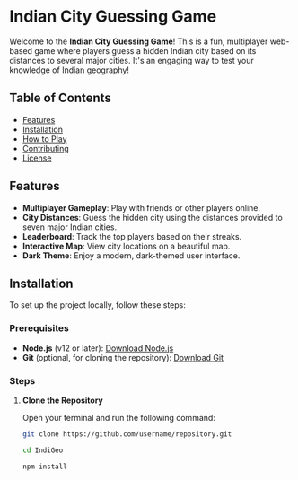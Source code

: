 # Indian City Guessing Game

Welcome to the **Indian City Guessing Game**! This is a fun, multiplayer web-based game where players guess a hidden Indian city based on its distances to several major cities. It's an engaging way to test your knowledge of Indian geography!

## Table of Contents

- [Features](#features)
- [Installation](#installation)
- [How to Play](#how-to-play)
- [Contributing](#contributing)
- [License](#license)

## Features

- **Multiplayer Gameplay**: Play with friends or other players online.
- **City Distances**: Guess the hidden city using the distances provided to seven major Indian cities.
- **Leaderboard**: Track the top players based on their streaks.
- **Interactive Map**: View city locations on a beautiful map.
- **Dark Theme**: Enjoy a modern, dark-themed user interface.

## Installation

To set up the project locally, follow these steps:

### Prerequisites

- **Node.js** (v12 or later): [Download Node.js](https://nodejs.org/)
- **Git** (optional, for cloning the repository): [Download Git](https://git-scm.com/)

### Steps

1. **Clone the Repository**

   Open your terminal and run the following command:

   ```bash
   git clone https://github.com/username/repository.git
   ```

   ```bash
   cd IndiGeo
   ```

   ```bash
   npm install
   ```
